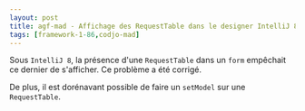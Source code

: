 ```yaml
---
layout: post
title: agf-mad - Affichage des RequestTable dans le designer IntelliJ 8
tags: [framework-1-86,codjo-mad]
---
```

Sous ```IntelliJ 8```, la présence d'une ```RequestTable``` dans un ```form``` empêchait ce dernier de s'afficher.
Ce problème a été corrigé.

De plus, il est dorénavant possible de faire un ```setModel``` sur une ```RequestTable```.